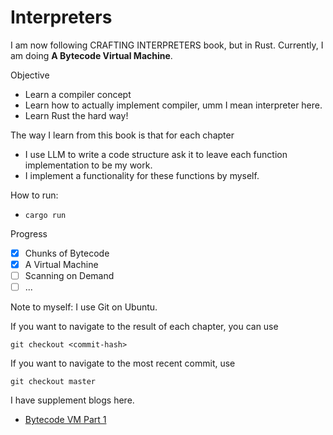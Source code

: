 # Interpreters

I am now following CRAFTING INTERPRETERS book, but in Rust. Currently, I am doing **A Bytecode Virtual Machine**.

Objective
- Learn a compiler concept
- Learn how to actually implement compiler, umm I mean interpreter here.
- Learn Rust the hard way!

The way I learn from this book is that for each chapter
- I use LLM to write a code structure ask it to leave each function implementation to be my work.
- I implement a functionality for these functions by myself.

How to run:
- `cargo run`

Progress
- [x] Chunks of Bytecode
- [x] A Virtual Machine
- [ ] Scanning on Demand
- [ ] ...

Note to myself: I use Git on Ubuntu.

If you want to navigate to the result of each chapter, you can use
```
git checkout <commit-hash>
```

If you want to navigate to the most recent commit, use
```
git checkout master
```

I have supplement blogs here.
- [Bytecode VM Part 1](https://sivakornl.com/posts/rlox-bytecode-1/)